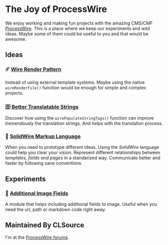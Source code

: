 # The Joy of ProcessWire

We enjoy working and making fun projects with the amazing CMS/CMF [ProcessWire](https://processwire.com).
This is a place where we keep our experiments and wild ideas.
Maybe some of them could be useful to you and that would be awesome.


## Ideas

### ☄️ [Wire Render Pattern](https://github.com/joyofpw/wire-render-pattern) 

Instead of using external template systems. 
Maybe using the native `wireRenderFile()` function 
would be enough for simple and complex projects.

### 🈴 [Better Translatable Strings](https://github.com/joyofpw/better-translatable-strings)

Discover how using the `wirePopulateStringTags()` function can improve tremendously the translation strings.
And helps with the translation process.

### 🚎 [SolidWire Markup Language](https://github.com/joyofpw/solidwire)

When you need to prototype different ideas.
Using the *SolidWire* language could help you clear your vision. 
Represent different relationships between *templates, fields and pages*
in a standarized way. Communicate better and faster by following sane conventions.

## Experiments

### 🔖 [Additional Image Fields](https://github.com/joyofpw/imagefield-additional-fields)

A module that helps including additional fields to image. Useful when you need the url, 
path or markdown code right away.

## Maintained By CLSource
I'm at the [ProcessWire forums](https://processwire.com/talk/profile/2127-clsource/).
